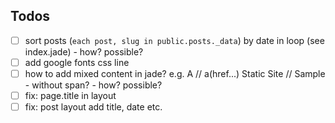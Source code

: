 

## Todos

- [ ] sort posts (`each post, slug in public.posts._data`) by date in loop (see index.jade) - how? possible?
- [ ] add google fonts css line
- [ ] how to add mixed content in jade? e.g. A // a(href...) Static Site // Sample - without span? - how? possible?
- [ ] fix: page.title in layout
- [ ] fix: post layout add title, date etc.
